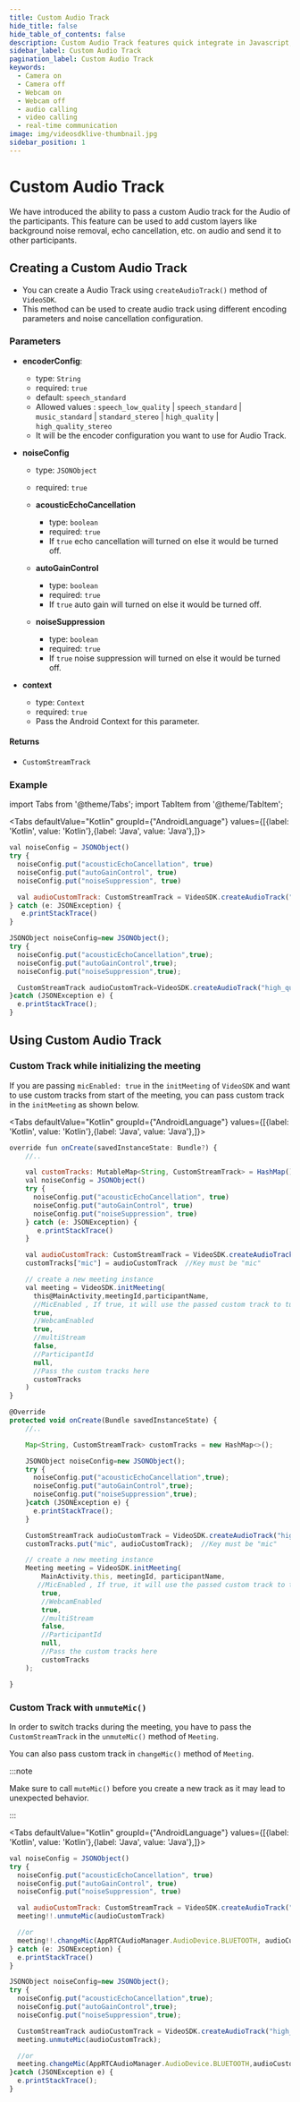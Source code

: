 ```yaml
---
title: Custom Audio Track
hide_title: false
hide_table_of_contents: false
description: Custom Audio Track features quick integrate in Javascript, React JS, Android, IOS, React Native, Flutter with Video SDK to add live video & audio conferencing to your applications.
sidebar_label: Custom Audio Track
pagination_label: Custom Audio Track
keywords:
  - Camera on
  - Camera off
  - Webcam on
  - Webcam off
  - audio calling
  - video calling
  - real-time communication
image: img/videosdklive-thumbnail.jpg
sidebar_position: 1
---
```


# Custom Audio Track

We have introduced the ability to pass a custom Audio track for the Audio of the participants. This feature can be used to add custom layers like background noise removal, echo cancellation, etc. on audio and send it to other participants.

## Creating a Custom Audio Track

- You can create a Audio Track using `createAudioTrack()` method of `VideoSDK`.
- This method can be used to create audio track using different encoding parameters and noise cancellation configuration.

### Parameters

- **encoderConfig**:

  - type: `String`
  - required: `true`
  - default: `speech_standard`
  - Allowed values : `speech_low_quality` | `speech_standard` | `music_standard` | `standard_stereo` | `high_quality` | `high_quality_stereo`
  - It will be the encoder configuration you want to use for Audio Track.

- **noiseConfig**

  - type: `JSONObject`
  - required: `true`

  - **acousticEchoCancellation**

    - type: `boolean`
    - required: `true`
    - If `true` echo cancellation will turned on else it would be turned off.

  - **autoGainControl**

    - type: `boolean`
    - required: `true`
    - If `true` auto gain will turned on else it would be turned off.

  - **noiseSuppression**
    - type: `boolean`
    - required: `true`
    - If `true` noise suppression will turned on else it would be turned off.

- **context**

  - type: `Context`
  - required: `true`
  - Pass the Android Context for this parameter.

#### Returns

- `CustomStreamTrack`

### Example

import Tabs from '@theme/Tabs';
import TabItem from '@theme/TabItem';

<Tabs
defaultValue="Kotlin"
groupId={"AndroidLanguage"}
values={[{label: 'Kotlin', value: 'Kotlin'},{label: 'Java', value: 'Java'},]}>

<TabItem value="Kotlin">

```js
val noiseConfig = JSONObject()
try {
  noiseConfig.put("acousticEchoCancellation", true)
  noiseConfig.put("autoGainControl", true)
  noiseConfig.put("noiseSuppression", true)

  val audioCustomTrack: CustomStreamTrack = VideoSDK.createAudioTrack("high_quality", noiseConfig, this)
} catch (e: JSONException) {
   e.printStackTrace()
}
```

</TabItem>

<TabItem value="Java">

```js
JSONObject noiseConfig=new JSONObject();
try {
  noiseConfig.put("acousticEchoCancellation",true);
  noiseConfig.put("autoGainControl",true);
  noiseConfig.put("noiseSuppression",true);

  CustomStreamTrack audioCustomTrack=VideoSDK.createAudioTrack("high_quality", noiseConfig, this);
}catch (JSONException e) {
  e.printStackTrace();
}
```

</TabItem>

</Tabs>

## Using Custom Audio Track

### Custom Track while initializing the meeting

If you are passing `micEnabled: true` in the `initMeeting` of `VideoSDK` and want to use custom tracks from start of the meeting, you can pass custom track in the `initMeeting` as shown below.

<Tabs
defaultValue="Kotlin"
groupId={"AndroidLanguage"}
values={[{label: 'Kotlin', value: 'Kotlin'},{label: 'Java', value: 'Java'},]}>

<TabItem value="Kotlin">

```js
override fun onCreate(savedInstanceState: Bundle?) {
    //..

    val customTracks: MutableMap<String, CustomStreamTrack> = HashMap()
    val noiseConfig = JSONObject()
    try {
      noiseConfig.put("acousticEchoCancellation", true)
      noiseConfig.put("autoGainControl", true)
      noiseConfig.put("noiseSuppression", true)
    } catch (e: JSONException) {
       e.printStackTrace()
    }

    val audioCustomTrack: CustomStreamTrack = VideoSDK.createAudioTrack("high_quality", noiseConfig, this)
    customTracks["mic"] = audioCustomTrack  //Key must be "mic"

    // create a new meeting instance
    val meeting = VideoSDK.initMeeting(
      this@MainActivity,meetingId,participantName,
      //MicEnabled , If true, it will use the passed custom track to turn mic on
      true,
      //WebcamEnabled
      true,
      //multiStream
      false,
      //ParticipantId
      null,
      //Pass the custom tracks here
      customTracks
    )
}
```

</TabItem>

<TabItem value="Java">

```js
@Override
protected void onCreate(Bundle savedInstanceState) {
    //..

    Map<String, CustomStreamTrack> customTracks = new HashMap<>();

    JSONObject noiseConfig=new JSONObject();
    try {
      noiseConfig.put("acousticEchoCancellation",true);
      noiseConfig.put("autoGainControl",true);
      noiseConfig.put("noiseSuppression",true);
    }catch (JSONException e) {
      e.printStackTrace();
    }

    CustomStreamTrack audioCustomTrack = VideoSDK.createAudioTrack("high_quality", noiseConfig, this);
    customTracks.put("mic", audioCustomTrack);  //Key must be "mic"

    // create a new meeting instance
    Meeting meeting = VideoSDK.initMeeting(
        MainActivity.this, meetingId, participantName,
       //MicEnabled , If true, it will use the passed custom track to turn mic on
        true,
        //WebcamEnabled
        true,
        //multiStream
        false,
        //ParticipantId
        null,
        //Pass the custom tracks here
        customTracks
    );

}
```

</TabItem>

</Tabs>

### Custom Track with `unmuteMic()`

In order to switch tracks during the meeting, you have to pass the `CustomStreamTrack` in the `unmuteMic()` method of `Meeting`.

You can also pass custom track in `changeMic()` method of `Meeting`.

:::note

Make sure to call `muteMic()` before you create a new track as it may lead to unexpected behavior.

:::

<Tabs
defaultValue="Kotlin"
groupId={"AndroidLanguage"}
values={[{label: 'Kotlin', value: 'Kotlin'},{label: 'Java', value: 'Java'},]}>

<TabItem value="Kotlin">

```js
val noiseConfig = JSONObject()
try {
  noiseConfig.put("acousticEchoCancellation", true)
  noiseConfig.put("autoGainControl", true)
  noiseConfig.put("noiseSuppression", true)

  val audioCustomTrack: CustomStreamTrack = VideoSDK.createAudioTrack("high_quality", noiseConfig, this)
  meeting!!.unmuteMic(audioCustomTrack)

  //or
  meeting!!.changeMic(AppRTCAudioManager.AudioDevice.BLUETOOTH, audioCustomTrack)
} catch (e: JSONException) {
  e.printStackTrace()
}

```

</TabItem>

<TabItem value="Java">

```js
JSONObject noiseConfig=new JSONObject();
try {
  noiseConfig.put("acousticEchoCancellation",true);
  noiseConfig.put("autoGainControl",true);
  noiseConfig.put("noiseSuppression",true);

  CustomStreamTrack audioCustomTrack = VideoSDK.createAudioTrack("high_quality", noiseConfig, this);
  meeting.unmuteMic(audioCustomTrack);

  //or
  meeting.changeMic(AppRTCAudioManager.AudioDevice.BLUETOOTH,audioCustomTrack);
}catch (JSONException e) {
  e.printStackTrace();
}

```

</TabItem>

</Tabs>
